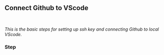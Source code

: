 ## **Connect Github to VScode**
<br>

*This is the basic steps for setting up ssh key and connecting Github to local VScode.*
<br>

### Step